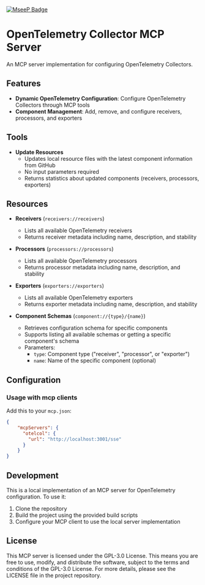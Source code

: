 [![MseeP Badge](https://mseep.net/pr/mottibec-otelcol-mcp-badge.jpg)](https://mseep.ai/app/mottibec-otelcol-mcp)

# OpenTelemetry Collector MCP Server

An MCP server implementation for configuring OpenTelemetry Collectors.

## Features

- **Dynamic OpenTelemetry Configuration**: Configure OpenTelemetry Collectors through MCP tools
- **Component Management**: Add, remove, and configure receivers, processors, and exporters

## Tools

- **Update Resources**
  - Updates local resource files with the latest component information from GitHub
  - No input parameters required
  - Returns statistics about updated components (receivers, processors, exporters)

## Resources

- **Receivers** (`receivers://receivers`)
  - Lists all available OpenTelemetry receivers
  - Returns receiver metadata including name, description, and stability

- **Processors** (`processors://processors`)
  - Lists all available OpenTelemetry processors
  - Returns processor metadata including name, description, and stability

- **Exporters** (`exporters://exporters`)
  - Lists all available OpenTelemetry exporters
  - Returns exporter metadata including name, description, and stability

- **Component Schemas** (`component://{type}/{name}`)
  - Retrieves configuration schema for specific components
  - Supports listing all available schemas or getting a specific component's schema
  - Parameters:
    - `type`: Component type ("receiver", "processor", or "exporter")
    - `name`: Name of the specific component (optional)

## Configuration

### Usage with mcp clients

Add this to your `mcp.json`:

```json
{
    "mcpServers": {
      "otelcol": {
        "url": "http://localhost:3001/sse"
      }
    }
}
```

## Development

This is a local implementation of an MCP server for OpenTelemetry configuration. To use it:

1. Clone the repository
2. Build the project using the provided build scripts
3. Configure your MCP client to use the local server implementation

## License

This MCP server is licensed under the GPL-3.0 License. This means you are free to use, modify, and distribute the software, subject to the terms and conditions of the GPL-3.0 License. For more details, please see the LICENSE file in the project repository.
